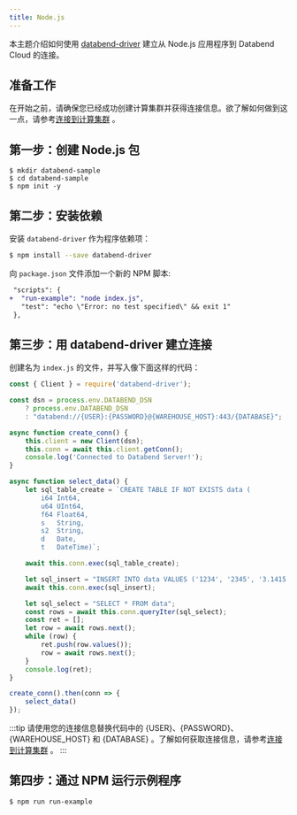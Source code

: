 ```yaml
---
title: Node.js
---
```


本主题介绍如何使用 [databend-driver](https://www.npmjs.com/package/databend-driver) 建立从 Node.js 应用程序到 Databend Cloud 的连接。

## 准备工作

在开始之前，请确保您已经成功创建计算集群并获得连接信息。欲了解如何做到这一点，请参考[连接到计算集群](/02-using-databend-cloud/00-warehouses.md#connecting) 。

## 第一步：创建 Node.js 包

```shell
$ mkdir databend-sample
$ cd databend-sample
$ npm init -y
```

## 第二步：安装依赖

安装 `databend-driver` 作为程序依赖项：

```bash
$ npm install --save databend-driver
```

向 `package.json` 文件添加一个新的 NPM 脚本:

```diff
 "scripts": {
+  "run-example": "node index.js",
   "test": "echo \"Error: no test specified\" && exit 1"
 },
```

## 第三步：用 databend-driver 建立连接

创建名为 `index.js` 的文件，并写入像下面这样的代码：

```javascript
const { Client } = require('databend-driver');

const dsn = process.env.DATABEND_DSN
    ? process.env.DATABEND_DSN
    : "databend://{USER}:{PASSWORD}@{WAREHOUSE_HOST}:443/{DATABASE}";

async function create_conn() {
    this.client = new Client(dsn);
    this.conn = await this.client.getConn();
    console.log('Connected to Databend Server!');
}

async function select_data() {
    let sql_table_create = `CREATE TABLE IF NOT EXISTS data (
		i64 Int64,
		u64 UInt64,
		f64 Float64,
		s   String,
		s2  String,
		d   Date,
		t   DateTime)`;

    await this.conn.exec(sql_table_create);

    let sql_insert = "INSERT INTO data VALUES ('1234', '2345', '3.1415', 'test', 'test2', '2021-01-01', '2021-01-01 00:00:00');";
    await this.conn.exec(sql_insert);

    let sql_select = "SELECT * FROM data";
    const rows = await this.conn.queryIter(sql_select);
    const ret = [];
    let row = await rows.next();
    while (row) {
        ret.push(row.values());
        row = await rows.next();
    }
    console.log(ret);
}

create_conn().then(conn => {
    select_data()
});
```

:::tip
请使用您的连接信息替换代码中的 {USER}、{PASSWORD}、{WAREHOUSE_HOST} 和 {DATABASE} 。了解如何获取连接信息，请参考[连接到计算集群](/02-using-databend-cloud/00-warehouses.md#connecting) 。
:::

## 第四步：通过 NPM 运行示例程序

```shell
$ npm run run-example
```
